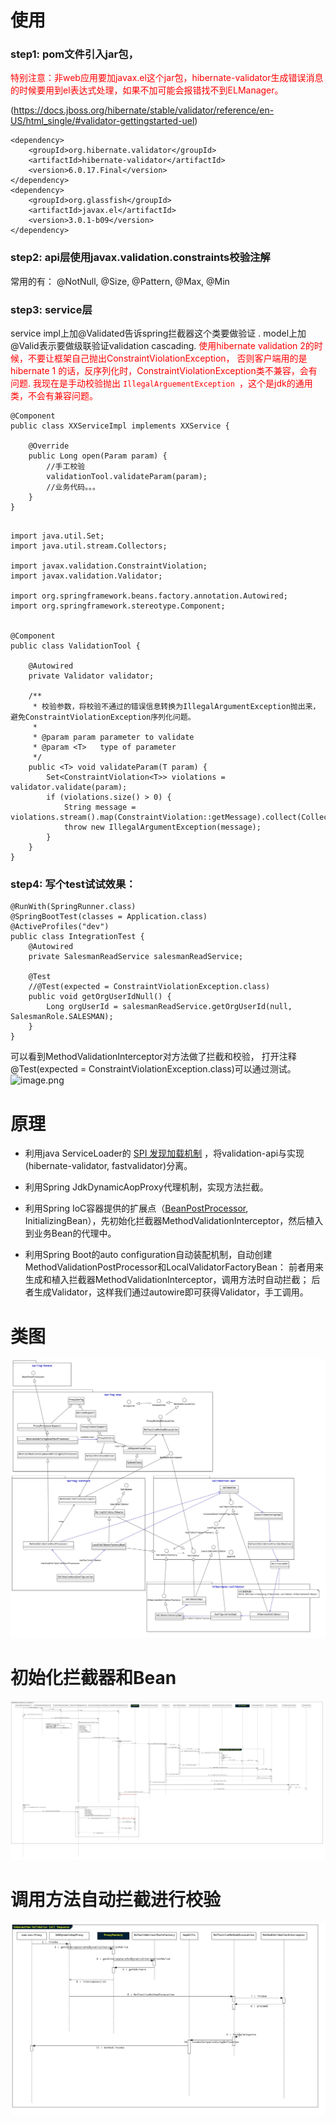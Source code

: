 # 使用

### step1: pom文件引入jar包，

<font color=red> 特别注意：非web应用要加javax.el这个jar包，hibernate-validator生成错误消息的时候要用到el表达式处理，如果不加可能会报错找不到ELManager。
</font>

(https://docs.jboss.org/hibernate/stable/validator/reference/en-US/html_single/#validator-gettingstarted-uel)

```
<dependency>
    <groupId>org.hibernate.validator</groupId>
    <artifactId>hibernate-validator</artifactId>
    <version>6.0.17.Final</version>
</dependency>
<dependency>
    <groupId>org.glassfish</groupId>
    <artifactId>javax.el</artifactId>
    <version>3.0.1-b09</version>
</dependency>
```

### step2: api层使用javax.validation.constraints校验注解
常用的有：  @NotNull,  @Size, @Pattern, @Max, @Min



### step3: service层
service impl上加@Validated告诉spring拦截器这个类要做验证 .
model上加@Valid表示要做级联验证validation cascading.
<font color=red>
使用hibernate validation 2的时候，不要让框架自己抛出ConstraintViolationException，
否则客户端用的是hibernate 1 的话，反序列化时，ConstraintViolationException类不兼容，会有问题.
我现在是手动校验抛出 ```IllegalArguementException ```，这个是jdk的通用类，不会有兼容问题。
</font>


```
@Component
public class XXServiceImpl implements XXService {

    @Override
    public Long open(Param param) {
        //手工校验
        validationTool.validateParam(param);
        //业务代码。。。
    }
}
```

```

import java.util.Set;
import java.util.stream.Collectors;

import javax.validation.ConstraintViolation;
import javax.validation.Validator;

import org.springframework.beans.factory.annotation.Autowired;
import org.springframework.stereotype.Component;


@Component
public class ValidationTool {

    @Autowired
    private Validator validator;

    /**
     * 校验参数，将校验不通过的错误信息转换为IllegalArgumentException抛出来，避免ConstraintViolationException序列化问题。
     *
     * @param param parameter to validate
     * @param <T>   type of parameter
     */
    public <T> void validateParam(T param) {
        Set<ConstraintViolation<T>> violations = validator.validate(param);
        if (violations.size() > 0) {
            String message = violations.stream().map(ConstraintViolation::getMessage).collect(Collectors.joining(";"));
            throw new IllegalArgumentException(message);
        }
    }
}
```

### step4: 写个test试试效果：
```
@RunWith(SpringRunner.class)
@SpringBootTest(classes = Application.class)
@ActiveProfiles("dev")
public class IntegrationTest {
    @Autowired
    private SalesmanReadService salesmanReadService;

    @Test
    //@Test(expected = ConstraintViolationException.class)
    public void getOrgUserIdNull() {
        Long orgUserId = salesmanReadService.getOrgUserId(null, SalesmanRole.SALESMAN);
    }
}
```

可以看到MethodValidationInterceptor对方法做了拦截和校验，
打开注释@Test(expected = ConstraintViolationException.class)可以通过测试。
![image.png](https://ata2-img.oss-cn-zhangjiakou.aliyuncs.com/14368910b37e28422cc0a0a90f122bb8.png)


# 原理

- 利用java ServiceLoader的 [SPI 发现加载机制](URL 'https://docs.oracle.com/javase/tutorial/ext/basics/spi.html') ，将validation-api与实现(hibernate-validator, fastvalidator)分离。

- 利用Spring JdkDynamicAopProxy代理机制，实现方法拦截。

- 利用Spring IoC容器提供的扩展点（[BeanPostProcessor](URL 'https://docs.spring.io/spring/docs/current/spring-framework-reference/core.html#beans-factory-extension-bpp'), InitializingBean），先初始化拦截器MethodValidationInterceptor，然后植入到业务Bean的代理中。

- 利用Spring Boot的auto configuration自动装配机制，自动创建MethodValidationPostProcessor和LocalValidatorFactoryBean：
前者用来生成和植入拦截器MethodValidationInterceptor，调用方法时自动拦截；
后者生成Validator，这样我们通过autowire即可获得Validator，手工调用。

# 类图

![Validation Classes.jpg](spring-validation-images/classes.jpg)

# 初始化拦截器和Bean

![Validation初始化.jpg](spring-validation-images/init.jpg)


# 调用方法自动拦截进行校验

![Validation调用.jpg](spring-validation-images/validation.jpg)
